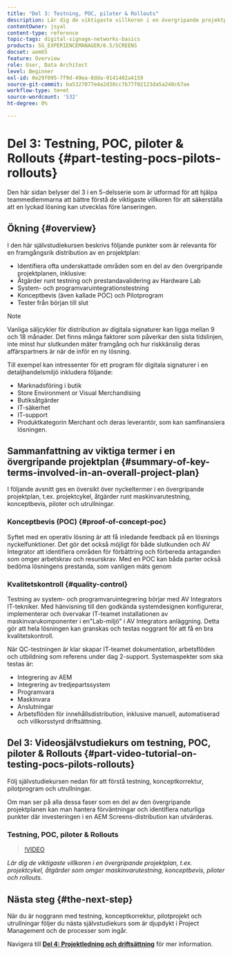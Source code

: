 ```yaml
---
title: "Del 3: Testning, POC, piloter & Rollouts"
description: Lär dig de viktigaste villkoren i en övergripande projektplan, t.ex. projektcykel, åtgärder som omger maskinvarutestning, konceptbevis, piloter och rollouts.
contentOwner: jsyal
content-type: reference
topic-tags: digital-signage-networks-basics
products: SG_EXPERIENCEMANAGER/6.5/SCREENS
docset: aem65
feature: Overview
role: User, Data Architect
level: Beginner
exl-id: 0e29f095-7f9d-49ea-8dda-9141402a4159
source-git-commit: ba5327077e4a2d30cc7b77f02123da5a240c67ae
workflow-type: tm+mt
source-wordcount: '532'
ht-degree: 0%

---
```


# Del 3: Testning, POC, piloter &amp; Rollouts {#part-testing-pocs-pilots-rollouts}

Den här sidan belyser del 3 i en 5-delsserie som är utformad för att hjälpa teammedlemmarna att bättre förstå de viktigaste villkoren för att säkerställa att en lyckad lösning kan utvecklas före lanseringen.

## Ökning {#overview}

I den här självstudiekursen beskrivs följande punkter som är relevanta för en framgångsrik distribution av en projektplan:

* Identifiera ofta underskattade områden som en del av den övergripande projektplanen, inklusive:
* Åtgärder runt testning och prestandavalidering av Hardware Lab
* System- och programvaruintegrationstestning
* Konceptbevis (även kallade POC) och Pilotprogram
* Tester från början till slut

>[!NOTE]
>
>Vanliga säljcykler för distribution av digitala signaturer kan ligga mellan 9 och 18 månader. Det finns många faktorer som påverkar den sista tidslinjen, inte minst hur slutkunden mäter framgång och hur riskkänslig deras affärspartners är när de inför en ny lösning.

Till exempel kan intressenter för ett program för digitala signaturer i en detaljhandelsmiljö inkludera följande:

* Marknadsföring i butik
* Store Environment or Visual Merchandising
* Butiksåtgärder
* IT-säkerhet
* IT-support
* Produktkategorin Merchant och deras leverantör, som kan samfinansiera lösningen.

## Sammanfattning av viktiga termer i en övergripande projektplan {#summary-of-key-terms-involved-in-an-overall-project-plan}

I följande avsnitt ges en översikt över nyckeltermer i en övergripande projektplan, t.ex. projektcykel, åtgärder runt maskinvarutestning, konceptbevis, piloter och utrullningar.

### Konceptbevis (POC) {#proof-of-concept-poc}

Syftet med en operativ lösning är att få inledande feedback på en lösnings nyckelfunktioner. Det gör det också möjligt för både slutkunden och AV Integrator att identifiera områden för förbättring och förbereda antaganden som omger arbetskrav och resurskrav. Med en POC kan båda parter också bedöma lösningens prestanda, som vanligen mäts genom

### Kvalitetskontroll {#quality-control}

Testning av system- och programvaruintegrering börjar med AV Integrators IT-tekniker. Med hänvisning till den godkända systemdesignen konfigurerar, implementerar och övervakar IT-teamet installationen av maskinvarukomponenter i en&quot;Lab-miljö&quot; i AV Integrators anläggning. Detta gör att hela lösningen kan granskas och testas noggrant för att få en bra kvalitetskontroll.

När QC-testningen är klar skapar IT-teamet dokumentation, arbetsflöden och utbildning som referens under dag 2-support. Systemaspekter som ska testas är:

* Integrering av AEM
* Integrering av tredjepartssystem
* Programvara
* Maskinvara
* Anslutningar
* Arbetsflöden för innehållsdistribution, inklusive manuell, automatiserad och villkorsstyrd driftsättning.

## Del 3: Videosjälvstudiekurs om testning, POC, piloter &amp; Rollouts {#part-video-tutorial-on-testing-pocs-pilots-rollouts}

Följ självstudiekursen nedan för att förstå testning, konceptkorrektur, pilotprogram och utrullningar.

Om man ser på alla dessa faser som en del av den övergripande projektplanen kan man hantera förväntningar och identifiera naturliga punkter där investeringen i en AEM Screens-distribution kan utvärderas.

### Testning, POC, piloter &amp; Rollouts

>[!VIDEO](https://video.tv.adobe.com/v/28405)

*Lär dig de viktigaste villkoren i en övergripande projektplan, t.ex. projektcykel, åtgärder som omger maskinvarutestning, konceptbevis, piloter och rollouts.*

## Nästa steg {#the-next-step}

När du är noggrann med testning, konceptkorrektur, pilotprojekt och utrullningar följer du nästa självstudiekurs som är djupdykt i Project Management och de processer som ingår.

Navigera till **[Del 4: Projektledning och driftsättning](project-management-and-deployment.md)** för mer information.
